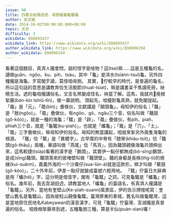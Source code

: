 ```yaml
---
issue: 90
title: 四書五經讀透透，毋捌黿鼇龜鼊竈
author: 邱文錫
date: 2014-10-02T00:00:00.000+08:00
topic: 文史
difficulty: 3
wikidata: Q98095437
wikidata_link: https://www.wikidata.org/wiki/Q98095437
author_wikidata_link: https://www.wikidata.org/wiki/Q98096294
author_wikidata: Q98096294
---
```

看著這個題目，真濟人攏會問，遐的怪字是啥物？這(tse)嘛……這是五種龜的名，讀做guân、ngôo、ku、pih、tsàu，其中「龜」是汫水(tsiánn-tsuí)龜，另外四種攏是海龜，歹寫閣歹讀，莫怪咱毋捌。
其實，𪜶佇較早的時代，是普遍的龜名，所以這句話的意思是講教育佮生活脫節(thuat-tsiat)，嘛是講書呆干焦讀死冊，袂曉生活。遮的龜咱攏講俗名，文言名煞變成怪名，袂當了解。這馬，我就共𪜶挽根揫藤(bán-kin tshiû-tîn)，做一寡說明。
頭起先，咱攏對龜真熟，就免閣提起。「黿」是「元」、「黽(bín)」疊做伙，文獻講是「顛頭龜」，毋知伊的俗名；「鼇」是「敖(ngôo)」、「黽」疊做伙，有ngôo、gô、ngâu三个音，俗名叫做「鼇鼓(gô-kóo)」，就是一種的海龜；「鼊」是「辟」、「黽」疊做伙，有pih、piah、phiah三个音，就是「龜鼊(ku-piah)」，也就是「蠵龜」；「竈」是「穴」、「土」、「黽」三字疊做伙，嘛毋知伊的俗名。毋知的無當講起，咱就來揫另外兩隻海龜的根源。
「鼇」佮「鰲」是「異體字」，古早厝的中脊有「翹脊(khiàu-tsit)」佮「鼇頭(gô-thâu)」兩種，華語叫做「燕尾」佮「馬背」，因為鼇頭親像海龜共頭伸出來，這馬較捷(tsia̍p)看著的漢字是「鵝頭」，其實伊一點仔都無成(bô-sîng)鵝頭，是成(sîng)鼇頭。鼇頭落來的彼堵壁叫做「鼇頭壁」。鼇的身軀是長株(tn̂g-ti)的規線(kui-suànn)，嘉義外海的一个沙崙仔(sua-lūn-á)就是這款形，嘛才叫做「鰲鼓(gô-kóo)」，二十外年前，伊差一點仔就變成臺塑六輕用地。
「鼊」佇臺日大辭典是用「蠵(hê)」字，這分明是借音字，閣有「龜鼊」之詞，可見龜鼊是「蠵龜」的俗名。幾年前，我去澎湖𨑨迌，請教當地人「蠵龜」的臺語名，有真濟人攏講是「龜鼊」。另外，當地有奎壁山(Ke-piah-suann)風景區，伊的告示牌按呢寫：奎壁山舊名是龜鼊山，因為彼粒山親像龜鼊。臺灣屏東的車城，舊名叫做龜鼊灣，這是當地原住民地名Kabeyawan的漢音漢字，可見「龜鼊」佇臺灣、澎湖攏是真普遍的俗名。
咱挽根揫藤來到遮，五種龜捌三種，算是半仙(puàn-sian)囉！